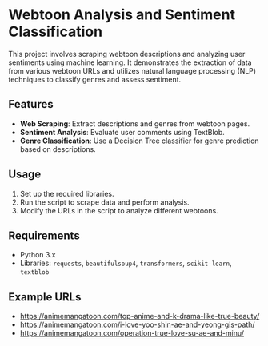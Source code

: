 # Webtoon Analysis and Sentiment Classification

This project involves scraping webtoon descriptions and analyzing user sentiments using machine learning. It demonstrates the extraction of data from various webtoon URLs and utilizes natural language processing (NLP) techniques to classify genres and assess sentiment.

## Features
- **Web Scraping**: Extract descriptions and genres from webtoon pages.
- **Sentiment Analysis**: Evaluate user comments using TextBlob.
- **Genre Classification**: Use a Decision Tree classifier for genre prediction based on descriptions.

## Usage
1. Set up the required libraries.
2. Run the script to scrape data and perform analysis.
3. Modify the URLs in the script to analyze different webtoons.

## Requirements
- Python 3.x
- Libraries: `requests`, `beautifulsoup4`, `transformers`, `scikit-learn`, `textblob`

## Example URLs
- https://animemangatoon.com/top-anime-and-k-drama-like-true-beauty/
- https://animemangatoon.com/i-love-yoo-shin-ae-and-yeong-gis-path/
- https://animemangatoon.com/operation-true-love-su-ae-and-minu/


